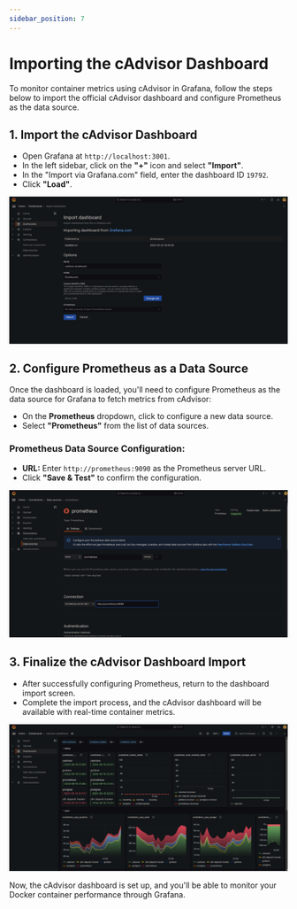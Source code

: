 ```yaml
---
sidebar_position: 7
---
```


# Importing the cAdvisor Dashboard

To monitor container metrics using cAdvisor in Grafana, follow the steps below to import the official cAdvisor dashboard and configure Prometheus as the data source.

## 1. Import the cAdvisor Dashboard

- Open Grafana at `http://localhost:3001`.
- In the left sidebar, click on the **"+"** icon and select **"Import"**.
- In the "Import via Grafana.com" field, enter the dashboard ID `19792`.
- Click **"Load"**.

![alt text](img/cadvisor-dashboard.jpg)

## 2. Configure Prometheus as a Data Source

Once the dashboard is loaded, you'll need to configure Prometheus as the data source for Grafana to fetch metrics from cAdvisor:

- On the **Prometheus** dropdown, click to configure a new data source.
- Select **"Prometheus"** from the list of data sources.

### Prometheus Data Source Configuration:

- **URL:** Enter `http://prometheus:9090` as the Prometheus server URL.
- Click **"Save & Test"** to confirm the configuration.

![alt text](img/prometheus-config.jpg)

## 3. Finalize the cAdvisor Dashboard Import

- After successfully configuring Prometheus, return to the dashboard import screen.
- Complete the import process, and the cAdvisor dashboard will be available with real-time container metrics.

![alt text](img/graphic-dash.jpg)

Now, the cAdvisor dashboard is set up, and you'll be able to monitor your Docker container performance through Grafana.
